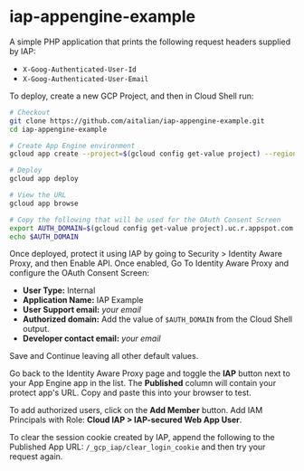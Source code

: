 # iap-appengine-example

A simple PHP application that prints the following request headers supplied by IAP:

 * `X-Goog-Authenticated-User-Id`
 * `X-Goog-Authenticated-User-Email`
 
To deploy, create a new GCP Project, and then in Cloud Shell run:

```sh
# Checkout
git clone https://github.com/aitalian/iap-appengine-example.git
cd iap-appengine-example

# Create App Engine environment
gcloud app create --project=$(gcloud config get-value project) --region=us-central

# Deploy
gcloud app deploy

# View the URL
gcloud app browse

# Copy the following that will be used for the OAuth Consent Screen
export AUTH_DOMAIN=$(gcloud config get-value project).uc.r.appspot.com
echo $AUTH_DOMAIN
```

Once deployed, protect it using IAP by going to Security > Identity Aware Proxy, and then Enable API. Once enabled, Go To Identity Aware Proxy and configure the OAuth Consent Screen:

 * **User Type:** Internal
 * **Application Name:** IAP Example
 * **User Support email:** *your email*
 * **Authorized domain:** Add the value of `$AUTH_DOMAIN` from the Cloud Shell output.
 * **Developer contact email:** *your email*

Save and Continue leaving all other default values.

Go back to the Identity Aware Proxy page and toggle the **IAP** button next to your App Engine app in the list. The **Published** column will contain your protect app's URL. Copy and paste this into your browser to test.

To add authorized users, click on the **Add Member** button. Add IAM Principals with Role: **Cloud IAP > IAP-secured Web App User**.

To clear the session cookie created by IAP, append the following to the Published App URL: `/_gcp_iap/clear_login_cookie` and then try your request again.
